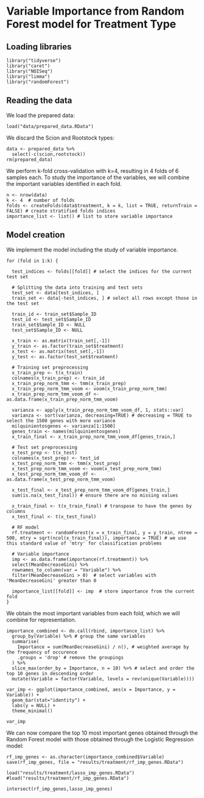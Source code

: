 # Variable Importance from Random Forest model for Treatment Type

## Loading libraries

```
library("tidyverse")
library("caret")
library("NOISeq")
library("limma")
library("randomForest")
```

## Reading the data

We load the prepared data:

```
load("data/prepared_data.RData")
```

We discard the Scion and Rootstock types:

```
data <- prepared_data %>%
  select(-c(scion,rootstock))
rm(prepared_data)
```

We perform k-fold cross-validation with k=4, resulting in 4 folds of 6 samples each. To study the importance of the variables, we will combine the important variables identified in each fold.

```
n <- nrow(data)
k <- 4  # number of folds
folds <- createFolds(data$treatment, k = k, list = TRUE, returnTrain = FALSE) # create stratified folds indices
importance_list <- list() # list to store variable importance
```

## Model creation

We implement the model including the study of variable importance.

```
for (fold in 1:k) {

  test_indices <- folds[[fold]] # select the indices for the current test set
  
  # Splitting the data into training and test sets
  test_set <- data[test_indices, ]
  train_set <- data[-test_indices, ] # select all rows except those in the test set

  train_id <- train_set$Sample_ID
  test_id <- test_set$Sample_ID
  train_set$Sample_ID <- NULL
  test_set$Sample_ID <- NULL
  
  x_train <- as.matrix(train_set[,-1])
  y_train <- as.factor(train_set$treatment)
  x_test <- as.matrix(test_set[,-1])
  y_test <- as.factor(test_set$treatment)
  
  # Training set preprocessing
  x_train_prep <- t(x_train)
  colnames(x_train_prep) <- train_id
  x_train_prep_norm_tmm <- tmm(x_train_prep)
  x_train_prep_norm_tmm_voom <- voom(x_train_prep_norm_tmm)
  x_train_prep_norm_tmm_voom_df <- as.data.frame(x_train_prep_norm_tmm_voom)
  
  varianza <- apply(x_train_prep_norm_tmm_voom_df, 1, stats::var)
  varianza <- sort(varianza, decreasing=TRUE) # decreasing = TRUE to select the 1500 genes with more variance
  milquinientosgenes <- varianza[1:1500]
  genes_train <- names(milquinientosgenes)
  x_train_final <- x_train_prep_norm_tmm_voom_df[genes_train,]
  
  # Test set preprocessing
  x_test_prep <- t(x_test)
  colnames(x_test_prep) <- test_id
  x_test_prep_norm_tmm <- tmm(x_test_prep)
  x_test_prep_norm_tmm_voom <- voom(x_test_prep_norm_tmm)
  x_test_prep_norm_tmm_voom_df <- as.data.frame(x_test_prep_norm_tmm_voom)
  
  x_test_final <- x_test_prep_norm_tmm_voom_df[genes_train,]
  sum(is.na(x_test_final)) # ensure there are no missing values
  
  x_train_final <- t(x_train_final) # transpose to have the genes by columns
  x_test_final <- t(x_test_final)
  
  # RF model
  rf.treatment <- randomForest(x = x_train_final, y = y_train, ntree = 500, mtry = sqrt(ncol(x_train_final)), importance = TRUE) # we use this standard value of 'mtry' for classification problems
  
  # Variable importance
  imp <- as.data.frame(importance(rf.treatment)) %>%
  select(MeanDecreaseGini) %>%
  rownames_to_column(var = "Variable") %>%
  filter(MeanDecreaseGini > 0)  # select variables with 'MeanDecreaseGini' greater than 0
  
  importance_list[[fold]] <- imp  # store importance from the current fold
}
```

We obtain the most important variables from each fold, which we will combine for representation.

```
importance_combined <- do.call(rbind, importance_list) %>%
  group_by(Variable) %>% # group the same variables
  summarise(
    Importance = sum(MeanDecreaseGini) / n(), # weighted average by the frequency of occurence
    .groups = 'drop' # remove the groupings
  ) %>%
  slice_max(order_by = Importance, n = 10) %>% # select and order the top 10 genes in descending order
  mutate(Variable = factor(Variable, levels = rev(unique(Variable))))
  
var_imp <- ggplot(importance_combined, aes(x = Importance, y = Variable)) +
  geom_bar(stat="identity") +
  labs(y = NULL) +
  theme_minimal()

var_imp
```

We can now compare the top 10 most important genes obtained through the Random Forest model with those obtained through the Logistic Regression model:

```
rf_imp_genes <- as.character(importance_combined$Variable)
save(rf_imp_genes, file = "results/treatment/rf_imp_genes.RData")

load("results/treatment/lasso_imp_genes.RData")
#load("results/treatment/rf_imp_genes.RData")

intersect(rf_imp_genes,lasso_imp_genes)
```

